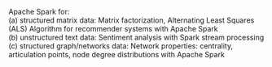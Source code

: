 Apache Spark for:  
  (a) structured matrix data: Matrix factorization, Alternating Least Squares (ALS) Algorithm for recommender systems with           Apache Spark  
  (b) unstructured text data: Sentiment analysis with Spark stream processing  
  (c) structured graph/networks data: Network properties: centrality, articulation points, node degree distributions with           Apache Spark
